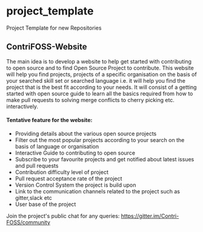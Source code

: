 # project_template

Project Template for new Repositories

## ContriFOSS-Website

The main idea is to develop a website to help get started with contributing to open source and to find Open Source Project
to contribute. This website will help you find projects, projects of a specific organisation on the basis of your 
searched skill set or searched language i.e. it will help you find the project that is the best fit according to your needs.
It will consist of a getting started with open source guide to learn all the basics required from how to make pull requests to solving merge conflicts to cherry picking etc. 
interactively.

#### Tentative feature for the website:

- Providing details about the various open source projects
- Filter out the most popular projects according to your search on the basis of language or organisation 
- Interactive Guide to contributing to open source
- Subscribe to your favourite projects and get notified about latest issues and pull requests
- Contribution difficulty level of project
- Pull request acceptance rate of the project
- Version Control System the project is build upon
- Link to the communication channels related to the project such as gitter,slack etc
- User base of the project

 Join the project's public chat for any queries: https://gitter.im/Contri-FOSS/community
